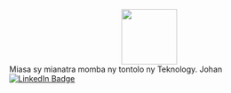<div id="header" align="center">
<img src="https://media.giphy.com/media/26n7b7PjSOZJwVCmY/giphy.gif" width="100"/>
</div>
Miasa sy mianatra momba ny tontolo ny Teknology.
  Johan
<div id="badges">
  <a href="https://www.linkedin.com/in/johan-elie-1a3735191">
    <img src="https://img.shields.io/badge/LinkedIn-blue?style=for-the-badge&logo=linkedin&logoColor=white" alt="LinkedIn Badge"/>
</div>
